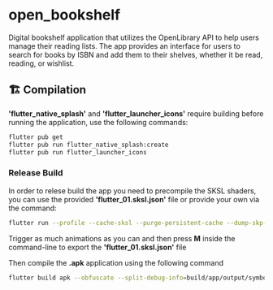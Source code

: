 # open_bookshelf
Digital bookshelf application that utilizes the OpenLibrary API to help users manage their reading lists. The app provides an interface for users to search for books by ISBN and add them to their shelves, whether it be read, reading, or wishlist.

## 🏗️ Compilation

__'flutter_native_splash'__ and __'flutter_launcher_icons'__ require building before running the application, use the following commands:

```sh
flutter pub get
flutter pub run flutter_native_splash:create
flutter pub run flutter_launcher_icons
```

### Release Build
In order to relese build the app you need to precompile the SKSL shaders, you can use the provided __'flutter_01.sksl.json'__ file or provide your own via the command:
```sh
flutter run --profile --cache-sksl --purge-persistent-cache --dump-skp-on-shader-compilation
```
Trigger as much animations as you can and then press __M__ inside the command-line to export the __'flutter_01.sksl.json'__ file

Then compile the __.apk__ application using the following command
```sh
flutter build apk --obfuscate --split-debug-info=build/app/output/symbols --no-track-widget-creation --release --bundle-sksl-path flutter_01.sksl.json --no-tree-shake-icons -v
```